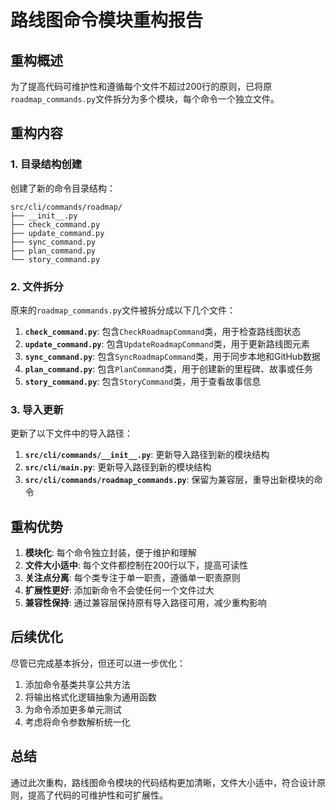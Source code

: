 # 路线图命令模块重构报告

## 重构概述

为了提高代码可维护性和遵循每个文件不超过200行的原则，已将原`roadmap_commands.py`文件拆分为多个模块，每个命令一个独立文件。

## 重构内容

### 1. 目录结构创建

创建了新的命令目录结构：

```
src/cli/commands/roadmap/
├── __init__.py
├── check_command.py
├── update_command.py
├── sync_command.py
├── plan_command.py
└── story_command.py
```

### 2. 文件拆分

原来的`roadmap_commands.py`文件被拆分成以下几个文件：

1. **`check_command.py`**: 包含`CheckRoadmapCommand`类，用于检查路线图状态
2. **`update_command.py`**: 包含`UpdateRoadmapCommand`类，用于更新路线图元素
3. **`sync_command.py`**: 包含`SyncRoadmapCommand`类，用于同步本地和GitHub数据
4. **`plan_command.py`**: 包含`PlanCommand`类，用于创建新的里程碑、故事或任务
5. **`story_command.py`**: 包含`StoryCommand`类，用于查看故事信息

### 3. 导入更新

更新了以下文件中的导入路径：

1. **`src/cli/commands/__init__.py`**: 更新导入路径到新的模块结构
2. **`src/cli/main.py`**: 更新导入路径到新的模块结构
3. **`src/cli/commands/roadmap_commands.py`**: 保留为兼容层，重导出新模块的命令

## 重构优势

1. **模块化**: 每个命令独立封装，便于维护和理解
2. **文件大小适中**: 每个文件都控制在200行以下，提高可读性
3. **关注点分离**: 每个类专注于单一职责，遵循单一职责原则
4. **扩展性更好**: 添加新命令不会使任何一个文件过大
5. **兼容性保持**: 通过兼容层保持原有导入路径可用，减少重构影响

## 后续优化

尽管已完成基本拆分，但还可以进一步优化：

1. 添加命令基类共享公共方法
2. 将输出格式化逻辑抽象为通用函数
3. 为命令添加更多单元测试
4. 考虑将命令参数解析统一化

## 总结

通过此次重构，路线图命令模块的代码结构更加清晰，文件大小适中，符合设计原则，提高了代码的可维护性和可扩展性。

